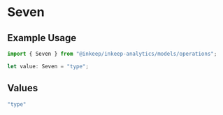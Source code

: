 # Seven

## Example Usage

```typescript
import { Seven } from "@inkeep/inkeep-analytics/models/operations";

let value: Seven = "type";
```

## Values

```typescript
"type"
```